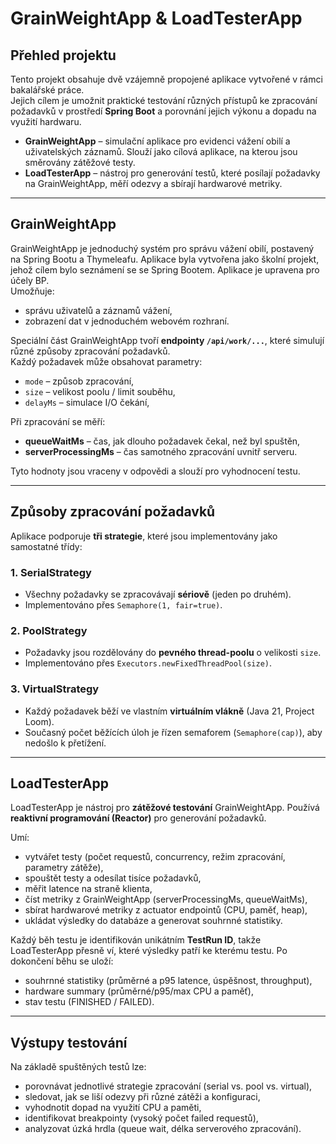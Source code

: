 # GrainWeightApp & LoadTesterApp

## Přehled projektu
Tento projekt obsahuje dvě vzájemně propojené aplikace vytvořené v rámci bakalářské práce.  
Jejich cílem je umožnit praktické testování různých přístupů ke zpracování požadavků v prostředí **Spring Boot** a porovnání jejich výkonu a dopadu na využití hardwaru.

- **GrainWeightApp** – simulační aplikace pro evidenci vážení obilí a uživatelských záznamů. Slouží jako cílová aplikace, na kterou jsou směrovány zátěžové testy.  
- **LoadTesterApp** – nástroj pro generování testů, které posílají požadavky na GrainWeightApp, měří odezvy a sbírají hardwarové metriky.

---

## GrainWeightApp
GrainWeightApp je jednoduchý systém pro správu vážení obilí, postavený na Spring Bootu a Thymeleafu. Aplikace byla vytvořena jako školní projekt, jehož cílem bylo seznámení se se Spring Bootem. Aplikace je upravena pro účely BP.  
Umožňuje:
- správu uživatelů a záznamů vážení,
- zobrazení dat v jednoduchém webovém rozhraní.

Speciální část GrainWeightApp tvoří **endpointy `/api/work/...`**, které simulují různé způsoby zpracování požadavků.  
Každý požadavek může obsahovat parametry:
- `mode` – způsob zpracování,
- `size` – velikost poolu / limit souběhu,
- `delayMs` – simulace I/O čekání,

Při zpracování se měří:
- **queueWaitMs** – čas, jak dlouho požadavek čekal, než byl spuštěn,  
- **serverProcessingMs** – čas samotného zpracování uvnitř serveru.  

Tyto hodnoty jsou vraceny v odpovědi a slouží pro vyhodnocení testu.

---

## Způsoby zpracování požadavků
Aplikace podporuje **tři strategie**, které jsou implementovány jako samostatné třídy:

### 1. SerialStrategy
- Všechny požadavky se zpracovávají **sériově** (jeden po druhém).  
- Implementováno přes `Semaphore(1, fair=true)`.  

### 2. PoolStrategy
- Požadavky jsou rozdělovány do **pevného thread-poolu** o velikosti `size`.  
- Implementováno přes `Executors.newFixedThreadPool(size)`.  

### 3. VirtualStrategy
- Každý požadavek běží ve vlastním **virtuálním vlákně** (Java 21, Project Loom).  
- Současný počet běžících úloh je řízen semaforem (`Semaphore(cap)`), aby nedošlo k přetížení.  

---

## LoadTesterApp
LoadTesterApp je nástroj pro **zátěžové testování** GrainWeightApp. Používá **reaktivní programování (Reactor)** pro generování požadavků.

Umí:
- vytvářet testy (počet requestů, concurrency, režim zpracování, parametry zátěže),
- spouštět testy a odesílat tisíce požadavků,
- měřit latence na straně klienta,
- číst metriky z GrainWeightApp (serverProcessingMs, queueWaitMs),
- sbírat hardwarové metriky z actuator endpointů (CPU, paměť, heap),
- ukládat výsledky do databáze a generovat souhrnné statistiky.

Každý běh testu je identifikován unikátním **TestRun ID**, takže LoadTesterApp přesně ví, které výsledky patří ke kterému testu. Po dokončení běhu se uloží:
- souhrnné statistiky (průměrné a p95 latence, úspěšnost, throughput),
- hardware summary (průměrné/p95/max CPU a paměť),
- stav testu (FINISHED / FAILED).

---

## Výstupy testování
Na základě spuštěných testů lze:
- porovnávat jednotlivé strategie zpracování (serial vs. pool vs. virtual),
- sledovat, jak se liší odezvy při různé zátěži a konfiguraci,
- vyhodnotit dopad na využití CPU a paměti,
- identifikovat breakpointy (vysoký počet failed requestů), 
- analyzovat úzká hrdla (queue wait, délka serverového zpracování).
